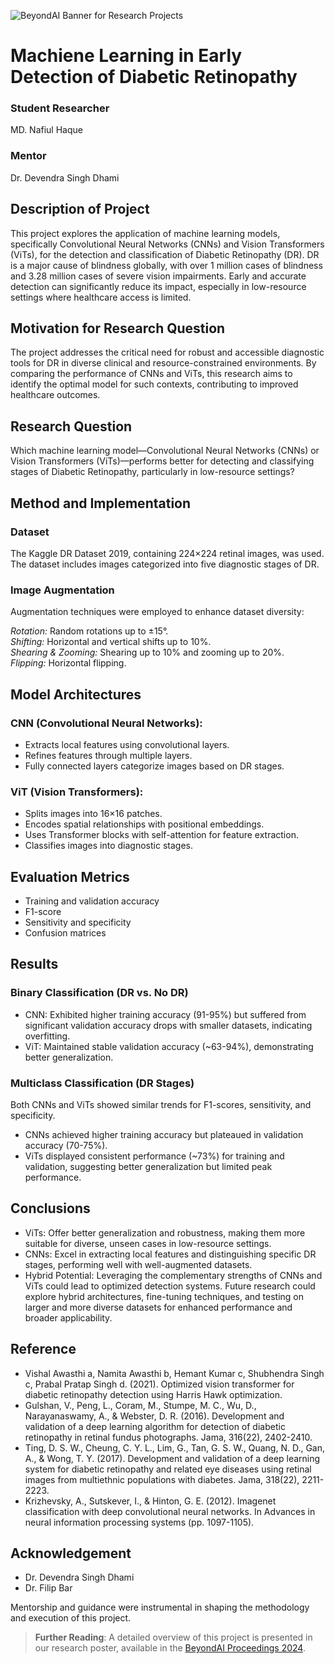 ![BeyondAI Banner for Research Projects](../BeyondAI_Banner_Research_Projects_2024.png)

# Machiene Learning in Early Detection of Diabetic Retinopathy
### Student Researcher
MD. Nafiul Haque
### Mentor
Dr. Devendra Singh Dhami

## Description of Project
This project explores the application of machine learning models, specifically Convolutional Neural Networks (CNNs) and Vision Transformers (ViTs), for the detection and classification of Diabetic Retinopathy (DR). DR is a major cause of blindness globally, with over 1 million cases of blindness and 3.28 million cases of severe vision impairments. Early and accurate detection can significantly reduce its impact, especially in low-resource settings where healthcare access is limited.

## Motivation for Research Question
The project addresses the critical need for robust and accessible diagnostic tools for DR in diverse clinical and resource-constrained environments. By comparing the performance of CNNs and ViTs, this research aims to identify the optimal model for such contexts, contributing to improved healthcare outcomes.

## Research Question
Which machine learning model—Convolutional Neural Networks (CNNs) or Vision Transformers (ViTs)—performs better for detecting and classifying stages of Diabetic Retinopathy, particularly in low-resource settings?

## Method and Implementation
### Dataset
The Kaggle DR Dataset 2019, containing 224×224 retinal images, was used. The dataset includes images categorized into five diagnostic stages of DR.

### Image Augmentation
Augmentation techniques were employed to enhance dataset diversity:

*Rotation:* Random rotations up to ±15°.  
*Shifting:* Horizontal and vertical shifts up to 10%.  
*Shearing & Zooming:* Shearing up to 10% and zooming up to 20%.  
*Flipping:* Horizontal flipping.  
## Model Architectures
### CNN (Convolutional Neural Networks):

- Extracts local features using convolutional layers.
- Refines features through multiple layers.
- Fully connected layers categorize images based on DR stages.
### ViT (Vision Transformers):

- Splits images into 16×16 patches.
- Encodes spatial relationships with positional embeddings.
- Uses Transformer blocks with self-attention for feature extraction.
- Classifies images into diagnostic stages.
## Evaluation Metrics
- Training and validation accuracy
- F1-score
- Sensitivity and specificity
- Confusion matrices
## Results
### Binary Classification (DR vs. No DR)
- CNN: Exhibited higher training accuracy (91-95%) but suffered from significant validation accuracy drops with smaller datasets, indicating overfitting.
- ViT: Maintained stable validation accuracy (~63-94%), demonstrating better generalization.
### Multiclass Classification (DR Stages)
Both CNNs and ViTs showed similar trends for F1-scores, sensitivity, and specificity.
- CNNs achieved higher training accuracy but plateaued in validation accuracy (70-75%).
- ViTs displayed consistent performance (~73%) for training and validation, suggesting better generalization but limited peak performance.
## Conclusions
- ViTs: Offer better generalization and robustness, making them more suitable for diverse, unseen cases in low-resource settings.
- CNNs: Excel in extracting local features and distinguishing specific DR stages, performing well with well-augmented datasets.
- Hybrid Potential: Leveraging the complementary strengths of CNNs and ViTs could lead to optimized detection systems.
Future research could explore hybrid architectures, fine-tuning techniques, and testing on larger and more diverse datasets for enhanced performance and broader applicability.
## Reference
- Vishal Awasthi a, Namita Awasthi b, Hemant Kumar c, Shubhendra Singh c, Prabal Pratap Singh d. (2021). Optimized vision transformer for diabetic retinopathy detection using Harris Hawk optimization. 
- Gulshan, V., Peng, L., Coram, M., Stumpe, M. C., Wu, D., Narayanaswamy, A.,  & Webster, D. R. (2016). Development and validation of a deep learning algorithm for detection of diabetic retinopathy in retinal fundus photographs. Jama, 316(22), 2402-2410. 
- Ting, D. S. W., Cheung, C. Y. L., Lim, G., Tan, G. S. W., Quang, N. D., Gan, A., & Wong, T. Y. (2017). Development and validation of a deep learning system for diabetic retinopathy and related eye diseases using retinal images from multiethnic populations with diabetes. Jama, 318(22), 2211-2223.
- Krizhevsky, A., Sutskever, I., & Hinton, G. E. (2012). Imagenet classification with deep convolutional neural networks. In Advances in neural information processing systems (pp. 1097-1105).

## Acknowledgement
- Dr. Devendra Singh Dhami
- Dr. Filip Bar
  
Mentorship and guidance were instrumental in shaping the methodology and execution of this project.
> **Further Reading**: A detailed overview of this project is presented in our research poster, available in the [BeyondAI Proceedings 2024](https://thinkingbeyond.education/beyondai_proceedings_2024/).

